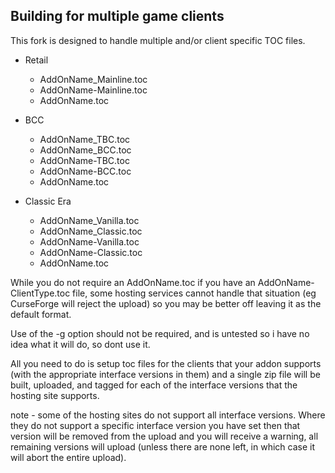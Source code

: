 ## Building for multiple game clients

This fork is designed to handle multiple and/or client specific TOC files.

- Retail
  - AddOnName_Mainline.toc
  - AddOnName-Mainline.toc
  - AddOnName.toc

- BCC
  - AddOnName_TBC.toc
  - AddOnName_BCC.toc
  - AddOnName-TBC.toc
  - AddOnName-BCC.toc
  - AddOnName.toc

- Classic Era
  - AddOnName_Vanilla.toc
  - AddOnName_Classic.toc
  - AddOnName-Vanilla.toc
  - AddOnName-Classic.toc
  - AddOnName.toc


While you do not require an AddOnName.toc if you have an AddOnName-ClientType.toc
file, some hosting services cannot handle that situation (eg CurseForge will reject the upload) so you
may be better off leaving it as the default format.

Use of the -g option should not be required, and is untested so i have no idea
what it will do, so dont use it.

All you need to do is setup toc files for the clients that your addon supports (with
the appropriate interface versions in them) and a single zip file will be built, uploaded,
and tagged for each of the interface versions that the hosting site supports.

note - some of the hosting sites do not support all interface versions.
Where they do not support a specific interface version you have set then that
version will be removed from the upload and you will receive a warning,
all remaining versions will upload (unless there are none left, in which
case it will abort the entire upload).
